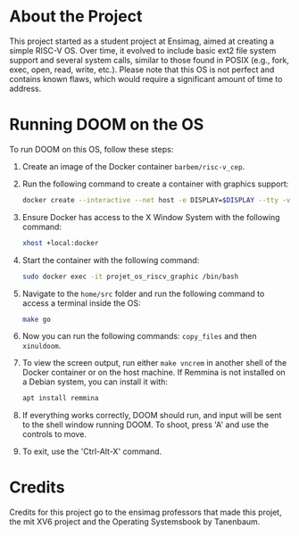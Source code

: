 # About the Project
This project started as a student project at Ensimag, aimed at creating a simple RISC-V OS. Over time, it evolved to include basic ext2 file system support and several system calls, similar to those found in POSIX (e.g., fork, exec, open, read, write, etc.). Please note that this OS is not perfect and contains known flaws, which would require a significant amount of time to address.

# Running DOOM on the OS
To run DOOM on this OS, follow these steps:

1. Create an image of the Docker container `barbem/risc-v_cep`.

2. Run the following command to create a container with graphics support:
   ```bash
   docker create --interactive --net host -e DISPLAY=$DISPLAY --tty -v <xinul_folder_location>:/home/ -v /tmp/.X11-unix:/tmp/.X11-unix --name projet_os_riscv_graphic barbem/risc-v_cep
   ```

3. Ensure Docker has access to the X Window System with the following command:
   ```bash
   xhost +local:docker
   ```

4. Start the container with the following command:
   ```bash
   sudo docker exec -it projet_os_riscv_graphic /bin/bash
   ```

5. Navigate to the `home/src` folder and run the following command to access a terminal inside the OS:
   ```bash
   make go
   ```

6. Now you can run the following commands: `copy_files` and then `xinuldoom`.

7. To view the screen output, run either `make vncrem` in another shell of the Docker container or on the host machine. If Remmina is not installed on a Debian system, you can install it with:
   ```bash
   apt install remmina
   ```

8. If everything works correctly, DOOM should run, and input will be sent to the shell window running DOOM. To shoot, press 'A' and use the controls to move.

9. To exit, use the 'Ctrl-Alt-X' command.

# Credits
Credits for this project go to the ensimag professors that made this projet, the mit XV6 project and the Operating Systemsbook by Tanenbaum.